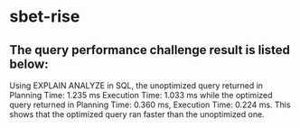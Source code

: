 # sbet-rise

## The query performance challenge result is listed below:

Using EXPLAIN ANALYZE in SQL, the unoptimized query returned in Planning Time: 1.235 ms Execution Time: 1.033 ms while the optimized query returned in Planning Time: 0.360 ms, Execution Time: 0.224 ms. This shows that the optimized query ran faster than the unoptimized one.


